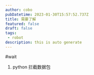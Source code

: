 ```yaml
---
author: cobo
pubDatetime: 2023-01-30T15:57:52.737Z
title: 需要了解
featured: false
draft: false
tags:
 - robot
description: this is auto generate
---
```

#wait

1. python 拦截数据包